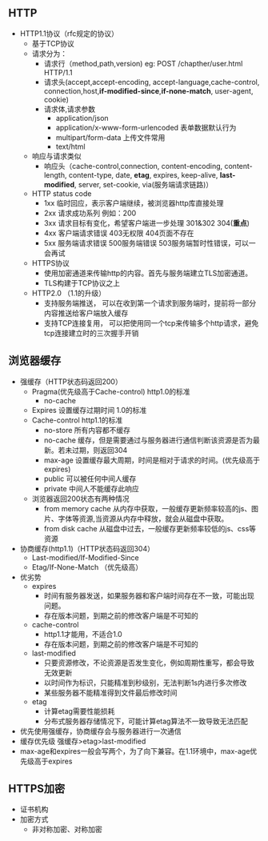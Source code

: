 ## HTTP
  - HTTP1.1协议（rfc规定的协议）
      - 基于TCP协议
      - 请求分为： 
        - 请求行（method,path,version) eg: POST /chapther/user.html HTTP/1.1
        - 请求头(accept,accept-encoding, accept-language,cache-control, connection,host,**if-modified-since**,**if-none-match**, user-agent, cookie)
        - 请求体,请求参数
          - application/json 
          - application/x-www-form-urlencoded 表单数据默认行为
          - multipart/form-data 上传文件常用
          - text/html
      - 响应与请求类似
        - 响应头（cache-control,connection, content-encoding, content-length, content-type, date, **etag**, expires, keep-alive, **last-modified**, server, set-cookie, via(服务端请求链路)）
      - HTTP status code
        - 1xx 临时回应，表示客户端继续，被浏览器http库直接处理
        - 2xx 请求成功系列 例如：200
        - 3xx 请求目标有变化，希望客户端进一步处理 301&302 304(**重点**)
        - 4xx 客户端请求错误 403无权限 404页面不存在
        - 5xx 服务端请求错误 500服务端错误 503服务端暂时性错误，可以一会再试
    - HTTPS协议
      - 使用加密通道来传输http的内容。首先与服务端建立TLS加密通道。
      - TLS构建于TCP协议之上
    - HTTP2.0 （1.1的升级）
      - 支持服务端推送， 可以在收到第一个请求到服务端时，提前将一部分内容推送给客户端放入缓存
      - 支持TCP连接复用， 可以把使用同一个tcp来传输多个http请求，避免tcp连接建立时的三次握手开销
## 浏览器缓存
- 强缓存（HTTP状态码返回200）
  - Pragma(优先级高于Cache-control) http1.0的标准
    - no-cache
  - Expires 设置缓存过期时间 1.0的标准
  - Cache-control http1.1的标准
    - no-store 所有内容都不缓存
    - no-cache 缓存，但是需要通过与服务器进行通信判断该资源是否为最新。若未过期，则返回304
    - max-age 设置缓存最大周期，时间是相对于请求的时间。(优先级高于expires)
    - public 可以被任何中间人缓存
    - private 中间人不能缓存此响应
  - 浏览器返回200状态有两种情况
    - from memory cache 从内存中获取，一般缓存更新频率较高的js、图片、字体等资源,当资源从内存中释放，就会从磁盘中获取。
    - from disk cache 从磁盘中过去，一般缓存更新频率较低的js、css等资源
- 协商缓存(http1.1)（HTTP状态码返回304）
  - Last-modified/If-Modified-Since
  - Etag/If-None-Match （优先级高）
- 优劣势
  - expires 
    - 时间有服务器发送，如果服务器和客户端时间存在不一致，可能出现问题。
    - 存在版本问题，到期之前的修改客户端是不可知的
  - cache-control
    - http1.1才能用，不适合1.0
    - 存在版本问题，到期之前的修改客户端是不可知的
  - last-modified
    - 只要资源修改，不论资源是否发生变化，例如周期性重写，都会导致无效更新
    - 以时间作为标识，只能精准到秒级别，无法判断1s内进行多次修改
    - 某些服务器不能精准得到文件最后修改时间
  - etag
    - 计算etag需要性能损耗
    - 分布式服务器存储情况下，可能计算etag算法不一致导致无法匹配
- 优先使用强缓存，协商缓存会与服务器进行一次通信
- 缓存优先级 强缓存>etag>last-modified
- max-age和expires一般会写两个，为了向下兼容。在1.1环境中，max-age优先级高于expires

## HTTPS加密
- 证书机构
- 加密方式
  - 非对称加密、对称加密